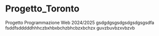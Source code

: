 # Progetto_Toronto
Progetto Programmazione Web 2024/2025
gsdgdgsgsdgsdgsdgsgsdfa
fsddfsdddddhhhczbxhbxbchzbhcbzxbchzx
guvzbuvbzxvbzvb